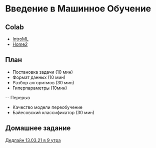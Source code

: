 # Введение в Машинное Обучение

## Colab
* [IntroML](https://colab.research.google.com/github/samstikhin/ml2021/blob/master/01-IntroML/IntroML.ipynb)
* [Home2](https://colab.research.google.com/github/samstikhin/ml2021/blob/master/02-IntroML/Home2.ipynb)


## План
* Постановка задачи (10 мин)
* Формат данных (10 мин)
* Разбор алгоритмов (30 мин)
* Гиперпараметры (10мин)

-- Перерыв
* Качество модели переобучение
* Байесовский классификатор (30 мин)


## Домашнее задание
[Дедлайн 13.03.21 в 9 утра](https://ulearn.me/course/ml/Pervoe_obuchenie_81c95dbe-44a2-4dfa-93bb-4a23a0a30794)
